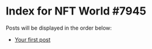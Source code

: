 # Index for NFT World #7945
Posts will be displayed in the order below:

- [Your first post](./001-first.md)

